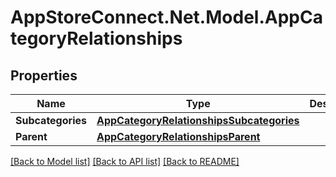 # AppStoreConnect.Net.Model.AppCategoryRelationships

## Properties

Name | Type | Description | Notes
------------ | ------------- | ------------- | -------------
**Subcategories** | [**AppCategoryRelationshipsSubcategories**](AppCategoryRelationshipsSubcategories.md) |  | [optional] 
**Parent** | [**AppCategoryRelationshipsParent**](AppCategoryRelationshipsParent.md) |  | [optional] 

[[Back to Model list]](../README.md#documentation-for-models) [[Back to API list]](../README.md#documentation-for-api-endpoints) [[Back to README]](../README.md)

